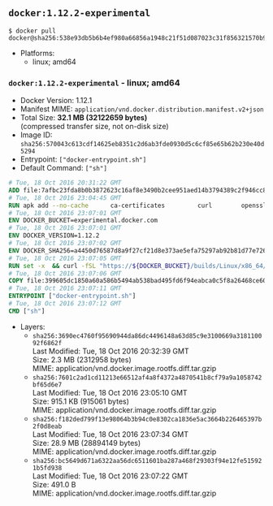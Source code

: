 ## `docker:1.12.2-experimental`

```console
$ docker pull docker@sha256:538e93db5b6b4ef980a66856a1948c21f51d087023c31f856321570b915d0179
```

-	Platforms:
	-	linux; amd64

### `docker:1.12.2-experimental` - linux; amd64

-	Docker Version: 1.12.1
-	Manifest MIME: `application/vnd.docker.distribution.manifest.v2+json`
-	Total Size: **32.1 MB (32122659 bytes)**  
	(compressed transfer size, not on-disk size)
-	Image ID: `sha256:570043c613cdf14625eb8351c2d6ab3fde0930d5c6cf85e65b62b230e40d5294`
-	Entrypoint: `["docker-entrypoint.sh"]`
-	Default Command: `["sh"]`

```dockerfile
# Tue, 18 Oct 2016 20:31:22 GMT
ADD file:7afbc23fda8b0b3872623c16af8e3490b2cee951aed14b3794389c2f946cc8c7 in / 
# Tue, 18 Oct 2016 23:04:45 GMT
RUN apk add --no-cache 		ca-certificates 		curl 		openssl
# Tue, 18 Oct 2016 23:07:01 GMT
ENV DOCKER_BUCKET=experimental.docker.com
# Tue, 18 Oct 2016 23:07:01 GMT
ENV DOCKER_VERSION=1.12.2
# Tue, 18 Oct 2016 23:07:02 GMT
ENV DOCKER_SHA256=a4450d76587d8a9f27cf21d8e373ae5efa75297ab92b81d77e726f88a4b6a534
# Tue, 18 Oct 2016 23:07:05 GMT
RUN set -x 	&& curl -fSL "https://${DOCKER_BUCKET}/builds/Linux/x86_64/docker-${DOCKER_VERSION}.tgz" -o docker.tgz 	&& echo "${DOCKER_SHA256} *docker.tgz" | sha256sum -c - 	&& tar -xzvf docker.tgz 	&& mv docker/* /usr/local/bin/ 	&& rmdir docker 	&& rm docker.tgz 	&& docker -v
# Tue, 18 Oct 2016 23:07:06 GMT
COPY file:399605dc1850a60a586b5494ab538bad495fd6f94eabca0c5f8a26468ce6030f in /usr/local/bin/ 
# Tue, 18 Oct 2016 23:07:11 GMT
ENTRYPOINT ["docker-entrypoint.sh"]
# Tue, 18 Oct 2016 23:07:12 GMT
CMD ["sh"]
```

-	Layers:
	-	`sha256:3690ec4760f95690944da86dc4496148a63d85c9e3100669a318110092f6862f`  
		Last Modified: Tue, 18 Oct 2016 20:32:39 GMT  
		Size: 2.3 MB (2312958 bytes)  
		MIME: application/vnd.docker.image.rootfs.diff.tar.gzip
	-	`sha256:7601c2ad1cd11213e66512af4a8f4372a4870541b8cf79a9a1058742bf65d6e7`  
		Last Modified: Tue, 18 Oct 2016 23:05:10 GMT  
		Size: 915.1 KB (915061 bytes)  
		MIME: application/vnd.docker.image.rootfs.diff.tar.gzip
	-	`sha256:f182ded799f13e98064b3b94c0e8302ca1836e5ac3664b226465397b2f0d8eab`  
		Last Modified: Tue, 18 Oct 2016 23:07:34 GMT  
		Size: 28.9 MB (28894149 bytes)  
		MIME: application/vnd.docker.image.rootfs.diff.tar.gzip
	-	`sha256:bc5649d671a6322aa56dc6511601ba287a468f29303f94e12fe515921b5fd938`  
		Last Modified: Tue, 18 Oct 2016 23:07:22 GMT  
		Size: 491.0 B  
		MIME: application/vnd.docker.image.rootfs.diff.tar.gzip
